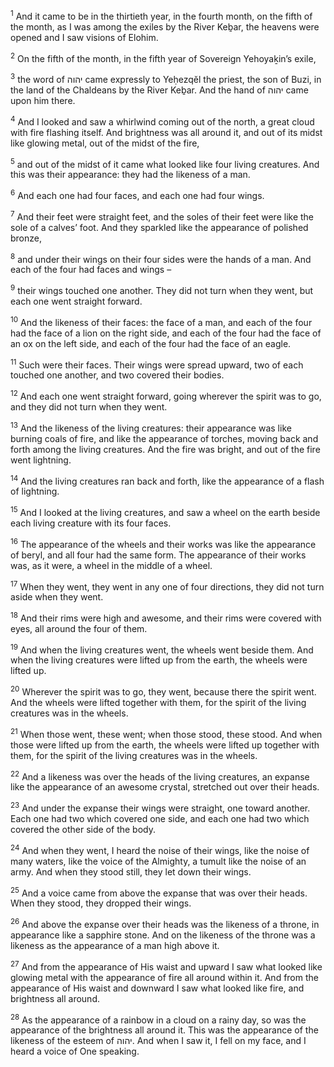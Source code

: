 <sup>1</sup> And it came to be in the thirtieth year, in the fourth month, on the fifth of the month, as I was among the exiles by the River Keḇar, the heavens were opened and I saw visions of Elohim.

<sup>2</sup> On the fifth of the month, in the fifth year of Sovereign Yehoyaḵin’s exile,

<sup>3</sup> the word of יהוה came expressly to Yeḥezqĕl the priest, the son of Buzi, in the land of the Chaldeans by the River Keḇar. And the hand of יהוה came upon him there.

<sup>4</sup> And I looked and saw a whirlwind coming out of the north, a great cloud with fire flashing itself. And brightness was all around it, and out of its midst like glowing metal, out of the midst of the fire,

<sup>5</sup> and out of the midst of it came what looked like four living creatures. And this was their appearance: they had the likeness of a man.

<sup>6</sup> And each one had four faces, and each one had four wings.

<sup>7</sup> And their feet were straight feet, and the soles of their feet were like the sole of a calves’ foot. And they sparkled like the appearance of polished bronze,

<sup>8</sup> and under their wings on their four sides were the hands of a man. And each of the four had faces and wings –

<sup>9</sup> their wings touched one another. They did not turn when they went, but each one went straight forward.

<sup>10</sup> And the likeness of their faces: the face of a man, and each of the four had the face of a lion on the right side, and each of the four had the face of an ox on the left side, and each of the four had the face of an eagle.

<sup>11</sup> Such were their faces. Their wings were spread upward, two of each touched one another, and two covered their bodies.

<sup>12</sup> And each one went straight forward, going wherever the spirit was to go, and they did not turn when they went.

<sup>13</sup> And the likeness of the living creatures: their appearance was like burning coals of fire, and like the appearance of torches, moving back and forth among the living creatures. And the fire was bright, and out of the fire went lightning.

<sup>14</sup> And the living creatures ran back and forth, like the appearance of a flash of lightning.

<sup>15</sup> And I looked at the living creatures, and saw a wheel on the earth beside each living creature with its four faces.

<sup>16</sup> The appearance of the wheels and their works was like the appearance of beryl, and all four had the same form. The appearance of their works was, as it were, a wheel in the middle of a wheel.

<sup>17</sup> When they went, they went in any one of four directions, they did not turn aside when they went.

<sup>18</sup> And their rims were high and awesome, and their rims were covered with eyes, all around the four of them.

<sup>19</sup> And when the living creatures went, the wheels went beside them. And when the living creatures were lifted up from the earth, the wheels were lifted up.

<sup>20</sup> Wherever the spirit was to go, they went, because there the spirit went. And the wheels were lifted together with them, for the spirit of the living creatures was in the wheels.

<sup>21</sup> When those went, these went; when those stood, these stood. And when those were lifted up from the earth, the wheels were lifted up together with them, for the spirit of the living creatures was in the wheels.

<sup>22</sup> And a likeness was over the heads of the living creatures, an expanse like the appearance of an awesome crystal, stretched out over their heads.

<sup>23</sup> And under the expanse their wings were straight, one toward another. Each one had two which covered one side, and each one had two which covered the other side of the body.

<sup>24</sup> And when they went, I heard the noise of their wings, like the noise of many waters, like the voice of the Almighty, a tumult like the noise of an army. And when they stood still, they let down their wings.

<sup>25</sup> And a voice came from above the expanse that was over their heads. When they stood, they dropped their wings.

<sup>26</sup> And above the expanse over their heads was the likeness of a throne, in appearance like a sapphire stone. And on the likeness of the throne was a likeness as the appearance of a man high above it.

<sup>27</sup> And from the appearance of His waist and upward I saw what looked like glowing metal with the appearance of fire all around within it. And from the appearance of His waist and downward I saw what looked like fire, and brightness all around.

<sup>28</sup> As the appearance of a rainbow in a cloud on a rainy day, so was the appearance of the brightness all around it. This was the appearance of the likeness of the esteem of יהוה. And when I saw it, I fell on my face, and I heard a voice of One speaking.

